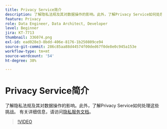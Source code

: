 ```yaml
---
title: Privacy Service简介
description: 了解隐私法规及其对数据操作的影响。此外，了解Privacy Service如何处理这些挑战。
feature: Privacy
role: Data Engineer, Data Architect, Developer
level: Beginner
jira: KT-7713
thumbnail: 336074.png
exl-id: ead028e3-8bdd-406e-8176-1b250809ce94
source-git-commit: 286c85aa88d44574f00ded67f0de8e0c945a153e
workflow-type: tm+mt
source-wordcount: '54'
ht-degree: 38%

---
```


# Privacy Service简介

了解隐私法规及其对数据操作的影响。此外，了解Privacy Service如何处理这些挑战。 有关详细信息，请访问[隐私服务文档](https://experienceleague.adobe.com/docs/experience-platform/privacy/home.html?lang=zh-Hans)。

>[!VIDEO](https://video.tv.adobe.com/v/336074?learn=on&enablevpops)

